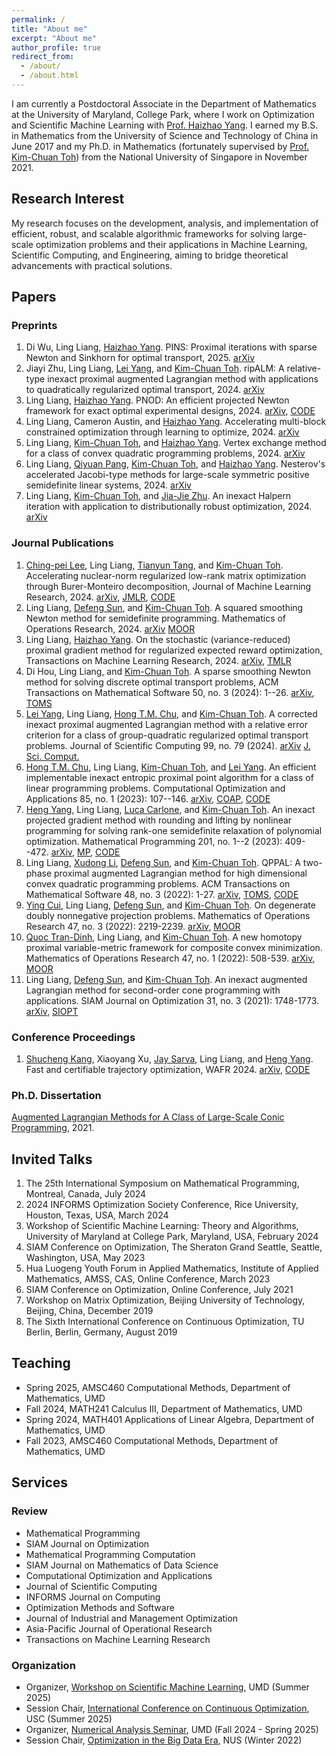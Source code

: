 ```yaml
---
permalink: /
title: "About me"
excerpt: "About me"
author_profile: true
redirect_from: 
  - /about/
  - /about.html
---
```


I am currently a Postdoctoral Associate in the Department of Mathematics at the University of Maryland, College Park, where I work on Optimization and Scientific Machine Learning with [Prof. Haizhao Yang](https://haizhaoyang.github.io/). I earned my B.S. in Mathematics from the University of Science and Technology of China in June 2017 and my Ph.D. in Mathematics (fortunately supervised by [Prof. Kim-Chuan Toh](https://blog.nus.edu.sg/mattohkc/)) from the National University of Singapore in November 2021. 

## Research Interest
My research focuses on the development, analysis, and implementation of efficient, robust, and scalable algorithmic frameworks for solving large-scale optimization problems and their applications in Machine Learning, Scientific Computing, and Engineering, aiming to bridge theoretical advancements with practical solutions.

## Papers

### Preprints
1. Di Wu, Ling Liang, [Haizhao Yang](https://haizhaoyang.github.io/). PINS: Proximal iterations with sparse Newton and Sinkhorn for optimal transport, 2025. [arXiv](https://arxiv.org/abs/2502.03749)
2. Jiayi Zhu, Ling Liang, [Lei Yang](https://sites.google.com/site/yangleimath/), and [Kim-Chuan Toh](https://blog.nus.edu.sg/mattohkc/). ripALM: A relative-type inexact proximal augmented Lagrangian method with applications to quadratically regularized optimal transport, 2024. [arXiv](https://arxiv.org/abs/2411.13267)
3. Ling Liang, [Haizhao Yang](https://haizhaoyang.github.io/). PNOD: An efficient projected Newton framework for exact optimal experimental designs, 2024. [arXiv](https://arxiv.org/abs/2409.18392), [CODE](https://github.com/liangling98/PNOD.jl)
4. Ling Liang, Cameron Austin, and [Haizhao Yang](https://haizhaoyang.github.io/). Accelerating multi-block constrained optimization through learning to optimize, 2024. [arXiv](https://arxiv.org/abs/2409.17320)
5. Ling Liang, [Kim-Chuan Toh](https://blog.nus.edu.sg/mattohkc/), and [Haizhao Yang](https://haizhaoyang.github.io/). Vertex exchange method for a class of convex quadratic programming problems, 2024. [arXiv](https://arxiv.org/abs/2407.03294)  
6. Ling Liang, [Qiyuan Pang](https://scholar.google.com/citations?user=c6yzSHwAAAAJ&hl=en), [Kim-Chuan Toh](https://blog.nus.edu.sg/mattohkc/), and [Haizhao Yang](https://haizhaoyang.github.io/). Nesterov's accelerated Jacobi-type methods for large-scale symmetric positive semidefinite linear systems, 2024. [arXiv](https://arxiv.org/abs/2407.03272)
7. Ling Liang, [Kim-Chuan Toh](https://blog.nus.edu.sg/mattohkc/), and [Jia-Jie Zhu](https://jj-zhu.github.io/). An inexact Halpern iteration with application to distributionally robust optimization, 2024. [arXiv](https://arxiv.org/abs/2402.06033)
   

### Journal Publications
1. [Ching-pei Lee](https://leepei.github.io/), Ling Liang, [Tianyun Tang](https://ttymath.github.io/tianyuntang.github.io/), and [Kim-Chuan Toh](https://blog.nus.edu.sg/mattohkc/). Accelerating nuclear-norm regularized low-rank matrix optimization through Burer-Monteiro decomposition, Journal of Machine Learning Research, 2024. [arXiv](https://arxiv.org/abs/2204.14067), [JMLR](https://jmlr.org/papers/v25/23-0049.html), [CODE](https://github.com/leepei/BM-Global/)
2. Ling Liang, [Defeng Sun](https://www.polyu.edu.hk/ama/profile/dfsun/), and [Kim-Chuan Toh](https://blog.nus.edu.sg/mattohkc/). A squared smoothing Newton method for semidefinite programming. Mathematics of Operations Research, 2024. [arXiv](https://arxiv.org/abs/2303.05825) [MOOR](https://pubsonline.informs.org/doi/full/10.1287/moor.2023.0311)
3. Ling Liang, [Haizhao Yang](https://haizhaoyang.github.io/). On the stochastic (variance-reduced) proximal gradient method for regularized expected reward optimization, Transactions on Machine Learning Research, 2024. [arXiv](https://arxiv.org/abs/2401.12508), [TMLR](https://openreview.net/forum?id=Ve4Puj2LVT)
4. Di Hou, Ling Liang, and [Kim-Chuan Toh](https://blog.nus.edu.sg/mattohkc/). A sparse smoothing Newton method for solving discrete optimal transport problems, ACM Transactions on Mathematical Software 50, no. 3 (2024): 1--26. [arXiv](https://arxiv.org/abs/2311.06448), [TOMS](https://dl.acm.org/doi/10.1145/3688800)
5. [Lei Yang](https://sites.google.com/site/yangleimath/), Ling Liang, [Hong T.M. Chu](https://sites.google.com/view/hongtmchu), and [Kim-Chuan Toh](https://blog.nus.edu.sg/mattohkc/). A corrected inexact proximal augmented Lagrangian method with a relative error criterion for a class of group-quadratic regularized optimal transport problems. Journal of Scientific Computing 99, no. 79 (2024). [arXiv](https://arxiv.org/abs/2311.01976) [J. Sci. Comput.](https://rdcu.be/dGWDG)
6. [Hong T.M. Chu](https://scholar.google.com/citations?user=ZLXxF3YAAAAJ&hl=en), Ling Liang, [Kim-Chuan Toh](https://blog.nus.edu.sg/mattohkc/), and [Lei Yang](https://sites.google.com/site/yangleimath/). An efficient implementable inexact entropic proximal point algorithm for a class of linear programming problems. Computational Optimization and Applications 85, no. 1 (2023): 107--146. [arXiv](https://arxiv.org/abs/2011.14312), [COAP](https://link.springer.com/article/10.1007/s10589-023-00459-2), [CODE](https://blog.nus.edu.sg/mattohkc/softwares/ieppa/)
7. [Heng Yang](https://hankyang.seas.harvard.edu/), Ling Liang, [Luca Carlone](https://lucacarlone.mit.edu/), and [Kim-Chuan Toh](https://blog.nus.edu.sg/mattohkc/). An inexact projected gradient method with rounding and lifting by nonlinear programming for solving rank-one semidefinite relaxation of polynomial optimization. Mathematical Programming 201, no. 1--2 (2023): 409--472. [arXiv](https://arxiv.org/abs/2105.14033), [MP](https://link.springer.com/article/10.1007/s10107-022-01912-6), [CODE](https://github.com/MIT-SPARK/STRIDE)
8. Ling Liang, [Xudong Li](http://www.lixudong.info/), [Defeng Sun](https://www.polyu.edu.hk/ama/profile/dfsun/), and [Kim-Chuan Toh](https://blog.nus.edu.sg/mattohkc/). QPPAL: A two-phase proximal augmented Lagrangian method for high dimensional convex quadratic programming problems. ACM Transactions on Mathematical Software 48, no. 3 (2022): 1-27. [arXiv](https://arxiv.org/abs/2103.13108), [TOMS](https://dl.acm.org/doi/full/10.1145/3476571), [CODE](https://blog.nus.edu.sg/mattohkc/softwares/qppal/)
9. [Ying Cui](https://sites.google.com/site/optyingcui/home), Ling Liang, [Defeng Sun](https://www.polyu.edu.hk/ama/profile/dfsun/), and [Kim-Chuan Toh](https://blog.nus.edu.sg/mattohkc/). On degenerate doubly nonnegative projection problems. Mathematics of Operations Research 47, no. 3 (2022): 2219-2239. [arXiv](https://arxiv.org/abs/2009.11272), [MOOR](https://pubsonline.informs.org/doi/abs/10.1287/moor.2021.1205)
10. [Quoc Tran-Dinh](https://quoctd.web.unc.edu/), Ling Liang, and [Kim-Chuan Toh](https://blog.nus.edu.sg/mattohkc/). A new homotopy proximal variable-metric framework for composite convex minimization. Mathematics of Operations Research 47, no. 1 (2022): 508-539. [arXiv](https://arxiv.org/abs/1812.05243), [MOOR](https://pubsonline.informs.org/doi/abs/10.1287/moor.2021.1138)
11. Ling Liang, [Defeng Sun](https://www.polyu.edu.hk/ama/profile/dfsun/), and [Kim-Chuan Toh](https://blog.nus.edu.sg/mattohkc/). An inexact augmented Lagrangian method for second-order cone programming with applications. SIAM Journal on Optimization 31, no. 3 (2021): 1748-1773. [arXiv](https://arxiv.org/abs/2010.08772), [SIOPT](https://epubs.siam.org/doi/abs/10.1137/20M1374262)

### Conference Proceedings
1. [Shucheng Kang](https://scholar.google.com/citations?user=PLZtYgEAAAAJ&hl=en), Xiaoyang Xu, [Jay Sarva](https://scholar.google.com/citations?hl=en&user=f7EW5VIAAAAJ&view_op=list_works&sortby=pubdate), Ling Liang, and [Heng Yang](https://hankyang.seas.harvard.edu/). Fast and certifiable trajectory optimization, WAFR 2024. [arXiv](https://arxiv.org/abs/2406.05846), [CODE](https://computationalrobotics.seas.harvard.edu/project-strom/)

### Ph.D. Dissertation
[Augmented Lagrangian Methods for A Class of Large-Scale Conic Programming](https://www.proquest.com/docview/2724233842?fromopenview=true&pq-origsite=gscholar&sourcetype=Dissertations%20&%20Theses), 2021.

## Invited Talks
1. The 25th International Symposium on Mathematical Programming, Montreal, Canada, July 2024
2. 2024 INFORMS Optimization Society Conference, Rice University, Houston, Texas, USA, March 2024
3. Workshop of Scientific Machine Learning: Theory and Algorithms, University of Maryland at College Park, Maryland, USA, February 2024
4. SIAM Conference on Optimization, The Sheraton Grand Seattle, Seattle, Washington, USA, May 2023
5. Hua Luogeng Youth Forum in Applied Mathematics, Institute of Applied Mathematics, AMSS, CAS, Online Conference, March 2023
6. SIAM Conference on Optimization, Online Conference, July 2021
7. Workshop on Matrix Optimization, Beijing University of Technology, Beijing, China, December 2019
8. The Sixth International Conference on Continuous Optimization, TU Berlin, Berlin, Germany, August 2019

## Teaching
- Spring 2025, AMSC460 Computational Methods, Department of Mathematics, UMD
- Fall 2024, MATH241 Calculus III, Department of Mathematics, UMD
- Spring 2024, MATH401 Applications of Linear Algebra, Department of Mathematics, UMD
- Fall 2023, AMSC460 Computational Methods, Department of Mathematics, UMD

## Services

### Review
- Mathematical Programming
- SIAM Journal on Optimization
- Mathematical Programming Computation
- SIAM Journal on Mathematics of Data Science
- Computational Optimization and Applications
- Journal of Scientific Computing
- INFORMS Journal on Computing
- Optimization Methods and Software
- Journal of Industrial and Management Optimization
- Asia-Pacific Journal of Operational Research
- Transactions on Machine Learning Research

### Organization
- Organizer, [Workshop on Scientific Machine Learning](https://brinmrc.umd.edu/programs/schools/summer25/summer25-school-ml.html), UMD (Summer 2025)
- Session Chair, [International Conference on Continuous Optimization](https://sites.google.com/view/iccopt2025/home), USC (Summer 2025)
- Organizer, [Numerical Analysis Seminar](https://www-math.umd.edu/research/seminars/numerical-analysis-seminar.html), UMD (Fall 2024 - Spring 2025)
- Session Chair, [Optimization in the Big Data Era](https://ims.nus.edu.sg/events/optimization-in-the-big-data-era/), NUS (Winter 2022)
